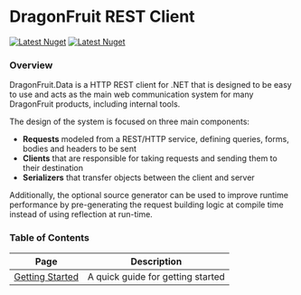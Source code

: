 # DragonFruit REST Client

[![Latest Nuget](https://img.shields.io/nuget/v/DragonFruit.Data?label=DragonFruit.Data&logo=nuget)](https://nuget.org/packages/DragonFruit.Data)
[![Latest Nuget](https://img.shields.io/nuget/v/DragonFruit.Data.Roslyn?label=DragonFruit.Data&logo=nuget)](https://nuget.org/packages/DragonFruit.Data.Roslyn)

### Overview

DragonFruit.Data is a HTTP REST client for .NET that is designed to be easy to use and acts as the main web communication system for many DragonFruit products, including internal tools.

The design of the system is focused on three main components:

- **Requests** modeled from a REST/HTTP service, defining queries, forms, bodies and headers to be sent
- **Clients** that are responsible for taking requests and sending them to their destination
- **Serializers** that transfer objects between the client and server

Additionally, the optional source generator can be used to improve runtime performance by pre-generating the request building logic at compile time instead of using reflection at run-time.

### Table of Contents

| Page                                                                | Description                                                              |
|---------------------------------------------------------------------|--------------------------------------------------------------------------|
| [Getting Started](/wiki/rest-client/getting-started  )              | A quick guide for getting started                                        |
